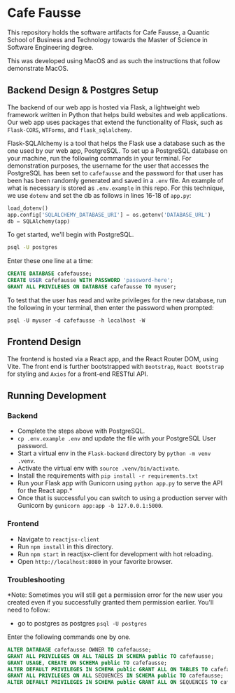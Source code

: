# Cafe Fausse

This repository holds the software artifacts for Cafe Fausse, a Quantic School of Business and Technology towards the Master of Science in Software Engineering degree.

This was developed using MacOS and as such the instructions that follow demonstrate MacOS.

## Backend Design & Postgres Setup

The backend of our web app is hosted via Flask, a lightweight web framework written in Python that helps build websites and web applications. Our web app uses packages that extend the functionality of Flask, such as `Flask-CORS`, `WTForms`, and `flask_sqlalchemy`.

Flask-SQLAlchemy is a tool that helps the Flask use a database such as the one used by our web app, PostgreSQL. To set up a PostgreSQL database on your machine, run the following commands in your terminal. For demonstration purposes, the username for the user that accesses the PostgreSQL has been set to `cafefausse` and the password for that user has been has been randomly generated and saved in a `.env` file. An example of what is necessary is stored as `.env.example` in this repo. For this technique, we use `dotenv` and set the db as follows in lines 16-18 of `app.py`:

```python
load_dotenv()
app.config['SQLALCHEMY_DATABASE_URI'] = os.getenv('DATABASE_URL')
db = SQLAlchemy(app)
```

To get started, we'll begin with PostgreSQL.

```bash
psql -U postgres
```

Enter these one line at a time:

```SQL
CREATE DATABASE cafefausse;
CREATE USER cafefausse WITH PASSWORD 'password-here';
GRANT ALL PRIVILEGES ON DATABASE cafefausse TO myuser;
```

To test that the user has read and write privileges for the new database, run the following in your terminal, then enter the password when prompted:

`psql -U myuser -d cafefausse -h localhost -W`

## Frontend Design

The frontend is hosted via a React app, and the React Router DOM, using Vite. The front end is further
bootstrapped with `Bootstrap`, `React Bootstrap` for styling and `Axios` for a front-end RESTful API.

## Running Development

### Backend

- Complete the steps above with PostgreSQL.
- `cp .env.example .env` and update the file with your PostgreSQL User password.
- Start a virtual env in the `Flask-backend` directory by `python -m venv .venv`.
- Activate the virtual env with `source .venv/bin/activate`.
- Install the requirements with `pip install -r requirements.txt`
- Run your Flask app with Gunicorn using `python app.py` to serve the API for the React app.*
- Once that is successful you can switch to using a production server with Gunicorn by `gunicorn app:app -b 127.0.0.1:5000`.

### Frontend

- Navigate to `reactjsx-client`
- Run `npm install` in this directory.
- Run `npm start` in reactjsx-client for development with hot reloading.
- Open `http://localhost:8080` in your favorite browser.

### Troubleshooting

*Note: Sometimes you will still get a permission error for the new user you created even if you successfully granted them permission earlier. You'll need to follow:

- go to postgres as postgres `psql -U postgres`

Enter the following commands one by one.

```SQL
ALTER DATABASE cafefausse OWNER TO cafefausse;
GRANT ALL PRIVILEGES ON ALL TABLES IN SCHEMA public TO cafefausse;
GRANT USAGE, CREATE ON SCHEMA public TO cafefausse;
ALTER DEFAULT PRIVILEGES IN SCHEMA public GRANT ALL ON TABLES TO cafefausse;
GRANT ALL PRIVILEGES ON ALL SEQUENCES IN SCHEMA public TO cafefausse;
ALTER DEFAULT PRIVILEGES IN SCHEMA public GRANT ALL ON SEQUENCES TO cafefausse;
```
